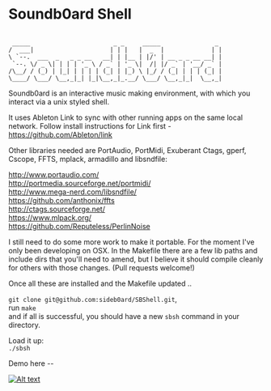 # Soundb0ard Shell

```

 _____                       _ _     _____               _
/  ___|                     | | |   |  _  |             | |
\ `--.  ___  _   _ _ __   __| | |__ | |/' | __ _ _ __ __| |
 `--. \/ _ \| | | | '_ \ / _` | '_ \|  /| |/ _` | '__/ _` |
/\__/ / (_) | |_| | | | | (_| | |_) \ |_/ / (_| | | | (_| |
\____/ \___/ \__,_|_| |_|\__,_|_.__/ \___/ \__,_|_|  \__,_|

```


Soundb0ard is an interactive music making environment, with which you interact via a unix styled shell.

It uses Ableton Link to sync with other running apps on the same local network. Follow install instructions for Link first - https://github.com/Ableton/link

Other libraries needed are PortAudio, PortMidi, Exuberant Ctags, gperf, Cscope, FFTS, mplack, armadillo and libsndfile:  

http://www.portaudio.com/  
http://portmedia.sourceforge.net/portmidi/  
http://www.mega-nerd.com/libsndfile/  
https://github.com/anthonix/ffts  
http://ctags.sourceforge.net/  
https://www.mlpack.org/  
https://github.com/Reputeless/PerlinNoise

I still need to do some more work to make it portable. For the moment I've only been developing on OSX. In the Makefile there are a few lib paths and include dirs that you'll need to amend, but I believe it should compile cleanly for others with those changes. (Pull requests welcome!)


Once all these are installed and the Makefile updated ..

`git clone git@github.com:sideb0ard/SBShell.git`,  
run `make`  
and if all is successful, you should have a new `sbsh` command in your directory.  

Load it up:  
`./sbsh`  

Demo here --

[![Alt text](https://img.youtube.com/vi/wNFlijArs2g/0.jpg)](https://www.youtube.com/watch?v=wNFlijArs2g)

